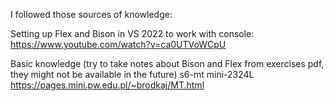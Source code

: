 I followed those sources of knowledge:

Setting up Flex and Bison in VS 2022 to work with console:
https://www.youtube.com/watch?v=ca0UTVoWCpU

Basic knowledge (try to take notes about Bison and Flex 
from exercises pdf, they might not be available in the future)
s6-mt mini-2324L
https://pages.mini.pw.edu.pl/~brodkaj/MT.html

